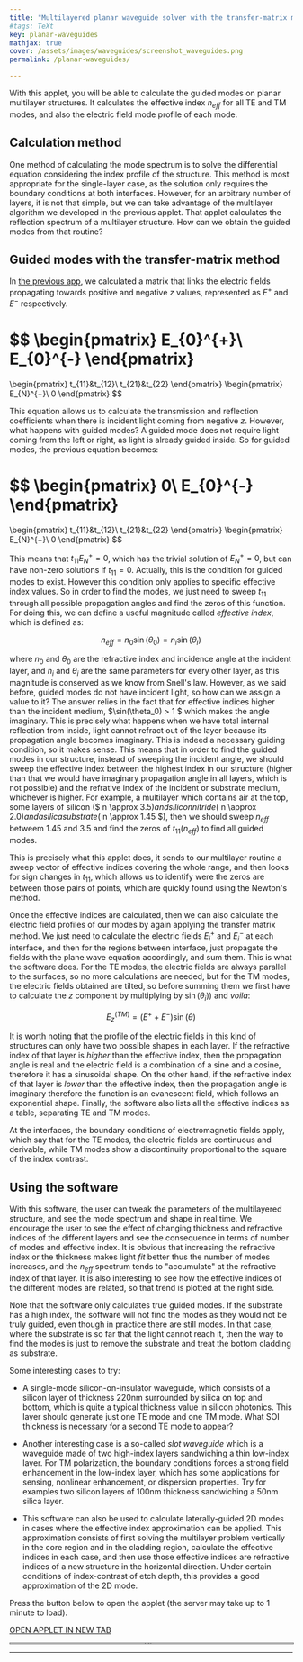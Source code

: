 ```yaml
---
title: "Multilayered planar waveguide solver with the transfer-matrix method"
#tags: TeXt
key: planar-waveguides
mathjax: true
cover: /assets/images/waveguides/screenshot_waveguides.png
permalink: /planar-waveguides/

---
```


With this applet, you will be able to calculate the guided modes on planar multilayer structures. It calculates the effective index $n_{eff}$ for all TE and TM modes, and also the electric field mode profile of each mode.

## Calculation method

One method of calculating the mode spectrum is to solve the differential equation considering the index profile of the structure. This method is most appropriate for the single-layer case, as the solution only requires the boundary conditions at both interfaces. However, for an arbitrary number of layers, it is not that simple, but we can take advantage of the multilayer algorithm we developed in the previous applet. That applet calculates the reflection spectrum of a multilayer structure. How can we obtain the guided modes from that routine?

## Guided modes with the transfer-matrix method

In [the previous app](/multilayer/), we calculated a matrix that links the electric fields propagating towards positive and negative $z$ values, represented as $E^{+}$ and $E^{-}$ respectively.

$$
\begin{pmatrix}
E_{0}^{+}\\
E_{0}^{-}
\end{pmatrix}
=
\begin{pmatrix}
t_{11}&t_{12}\\
t_{21}&t_{22}
\end{pmatrix}
\begin{pmatrix}
E_{N}^{+}\\
0
\end{pmatrix}
$$

This equation allows us to calculate the transmission and reflection coefficients when there is incident light coming from negative *z*. However, what happens with guided modes? A guided mode does not require light coming from the left or right, as light is already guided inside. So for guided modes, the previous equation becomes:

$$
\begin{pmatrix}
0\\
E_{0}^{-}
\end{pmatrix}
=
\begin{pmatrix}
t_{11}&t_{12}\\
t_{21}&t_{22}
\end{pmatrix}
\begin{pmatrix}
E_{N}^{+}\\
0
\end{pmatrix}
$$

This means that $t_{11}E_{N}^{+}=0$, which has the trivial solution of $E_{N}^{+}=0$, but can have non-zero solutions if $t_{11}=0$. Actually, this is the condition for guided modes to exist. However this condition only applies to specific effective index values. So in order to find the modes, we just need to sweep $t_{11}$ through all possible propagation angles and find the zeros of this function. For doing this, we can define a useful magnitude called *effective index*, which is defined as:

$$
n_{eff}=n_0 \sin (\theta_0) = n_i \sin (\theta_i)
$$

where $n_0$ and $\theta_0$ are the refractive index and incidence angle at the incident layer, and $n_i$ and $\theta_i$ are the same parameters for every other layer, as this magnitude is conserved as we know from Snell's law. However, as we said before, guided modes do not have incident light, so how can we assign a value to it? The answer relies in the fact that for effective indices higher than the incident medium, $\sin(\theta_0) > 1 $ which makes the angle imaginary. This is precisely what happens when we have total internal reflection from inside, light cannot refract out of the layer because its propagation angle becomes imaginary. This is indeed a necessary guiding condition, so it makes sense. This means that in order to find the guided modes in our structure, instead of sweeping the incident angle, we should sweep the effective index between the highest index in our structure (higher than that we would have imaginary propagation angle in all layers, which is not possible) and the refrative index of the incident or substrate medium, whichever is higher. For example, a multilayer which contains air at the top, some layers of silicon ($ n \approx 3.5$) and silicon nitride ($ n \approx 2.0$) and a silica substrate ($ n \approx 1.45 $), then we should sweep $n_{eff}$ betweem 1.45 and 3.5 and find the zeros of $t_{11}(n_{eff})$ to find all guided modes.

This is precisely what this applet does, it sends to our multilayer routine a sweep vector of effective indices covering the whole range, and then looks for sign changes in $t_{11}$, which allows us to identify were the zeros are between those pairs of points, which are quickly found using the Newton's method.

Once the effective indices are calculated, then we can also calculate the electric field profiles of our modes by again applying the transfer matrix method. We just need to calculate the electric fields $E_{i}^{+}$ and $E_{i}^{-}$ at each interface, and then for the regions between interface, just propagate the fields with the plane wave equation accordingly, and sum them. This is what the software does. For the TE modes, the electric fields are always parallel to the surfaces, so no more calculations are needed, but for the TM modes, the electric fields obtained are tilted, so before summing them we first have to calculate the $z$ component by multiplying by $\sin(\theta_i))$ and *voila*:

$$
E_z^{(TM)}=(E^{+}+E^{-})\sin(\theta)
$$

It is worth noting that the profile of the electric fields in this kind of structures can only have two possible shapes in each layer. If the refractive index of that layer is *higher* than the effective index, then the propagation angle is real and the electric field is a combination of a sine and a cosine, therefore it has a sinusoidal shape. On the other hand, if the refractive index of that layer is *lower* than the effective index, then the propagation angle is imaginary therefore the function is an evanescent field, which follows an exponential shape. Finally, the software also lists all the effective indices as a table, separating TE and TM modes.

At the interfaces, the boundary conditions of electromagnetic fields apply, which say that for the TE modes, the electric fields are continuous and derivable, while TM modes show a discontinuity proportional to the square of the index contrast.

## Using the software

With this software, the user can tweak the parameters of the multilayered structure, and see the mode spectrum and shape in real time. We encourage the user to see the effect of changing thickness and refractive indices of the different layers and see the consequence in terms of number of modes and effective index. It is obvious that increasing the refractive index or the thickness makes light *fit* better thus the number of modes increases, and the $n_{eff}$ spectrum tends to "accumulate" at the refractive index of that layer. It is also interesting to see how the effective indices of the different modes are related, so that trend is plotted at the right side.

Note that the software only calculates true guided modes. If the substrate has a high index, the software will not find the modes as they would not be truly guided, even though in practice there are still modes. In that case, where the substrate is so far that the light cannot reach it, then the way to find the modes is just to remove the substrate and treat the bottom cladding as substrate.

Some interesting cases to try:

- A single-mode silicon-on-insulator waveguide, which consists of a silicon layer of thickness 220nm surrounded by silica on top and bottom, which is quite a typical thickness value in silicon photonics. This layer should generate just one TE mode and one TM mode. What SOI thickness is necessary for a second TE mode to appear?

- Another interesting case is a so-called *slot waveguide*  which is a waveguide made of two high-index layers sandwiching a thin low-index layer. For TM polarization, the boundary conditions forces a strong field enhancement in the low-index layer, which has some applications for sensing, nonlinear enhancement, or dispersion properties. Try for examples two silicon layers of 100nm thickness sandwiching a 50nm silica layer.

- This software can also be used to calculate laterally-guided 2D modes in cases where the effective index approximation can be applied. This approximation consists of first solving the multilayer problem vertically in the core region and in the cladding region, calculate the effective indices in each case, and then use those effective indices are refractive indices of a new structure in the horizontal direction. Under certain conditions of index-contrast of etch depth, this provides a good approximation of the 2D mode.

Press the button below to open the applet (the server may take up to 1 minute to load).

<a class="button button--primary button--pill" href="https://mybinder.org/v2/gh/andtherewaslight/planar-waveguides/main?urlpath=%2Fvoila%2Frender%2Fplanar_waveguides_heroku.ipynb" target="_blank">OPEN APPLET IN NEW TAB</a>

<iframe src="https://mybinder.org/v2/gh/andtherewaslight/planar-waveguides/main?urlpath=%2Fvoila%2Frender%2Fplanar_waveguides_heroku.ipynb" height="1" width="100%" style="border:1px solid gray;"></iframe>


---
